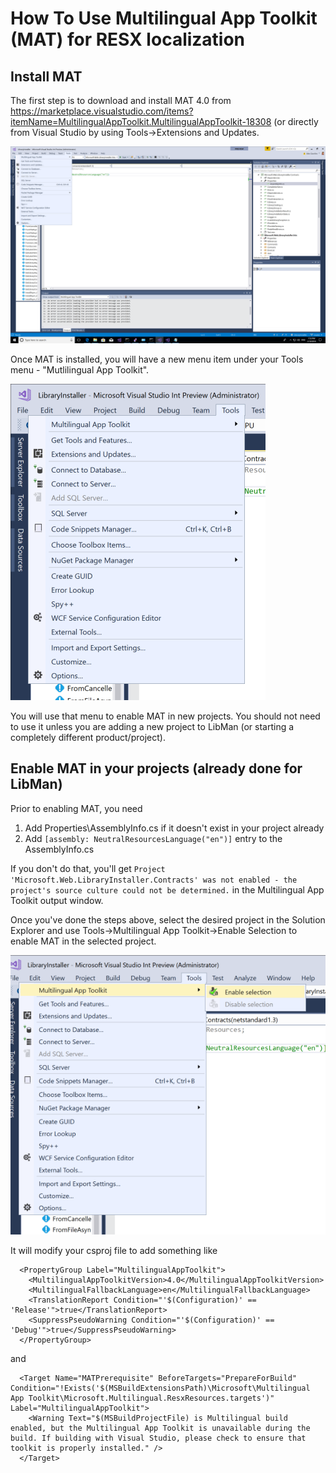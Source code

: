 # How To Use Multilingual App Toolkit (MAT) for RESX localization

## Install MAT

The first step is to download and install MAT 4.0 from https://marketplace.visualstudio.com/items?itemName=MultilingualAppToolkit.MultilingualAppToolkit-18308 (or directly from Visual Studio by using Tools->Extensions and Updates.

![Install from VS](./images/InstallMATFromVS.png)

Once MAT is installed, you will have a new menu item under your Tools menu - "Mutlilingual App Toolkit". 

![Mutlilingual App Toolkit Menu](./images/ToolsMATMenuItem.png)

You will use that menu to enable MAT in new projects. You should not need to use it unless you are adding a new project to LibMan (or starting a completely different product/project). 

## Enable MAT in your projects (already done for LibMan)

Prior to enabling MAT, you need 

1. Add Properties\AssemblyInfo.cs if it doesn't exist in your project already
2. Add ```[assembly: NeutralResourcesLanguage("en")]``` entry to the AssemblyInfo.cs

If you don't do that, you'll get ```Project 'Microsoft.Web.LibraryInstaller.Contracts' was not enabled - the project's source culture could not be determined.``` in the Multilingual App Toolkit output window.

Once you've done the steps above, select the desired project in the Solution Explorer and use Tools->Multilingual App Toolkit->Enable Selection to enable MAT in the selected project. 

![Enable MAT](./images/EnableMAT.png)

It will modify your csproj file to add something like
```
  <PropertyGroup Label="MultilingualAppToolkit">
    <MultilingualAppToolkitVersion>4.0</MultilingualAppToolkitVersion>
    <MultilingualFallbackLanguage>en</MultilingualFallbackLanguage>
    <TranslationReport Condition="'$(Configuration)' == 'Release'">true</TranslationReport>
    <SuppressPseudoWarning Condition="'$(Configuration)' == 'Debug'">true</SuppressPseudoWarning>
  </PropertyGroup>
```

and

```
  <Target Name="MATPrerequisite" BeforeTargets="PrepareForBuild" Condition="!Exists('$(MSBuildExtensionsPath)\Microsoft\Multilingual App Toolkit\Microsoft.Multilingual.ResxResources.targets')" Label="MultilingualAppToolkit">
    <Warning Text="$(MSBuildProjectFile) is Multilingual build enabled, but the Multilingual App Toolkit is unavailable during the build. If building with Visual Studio, please check to ensure that toolkit is properly installed." />
  </Target>
```